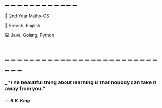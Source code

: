 # \_ \_ \_ \_ \_ \_ \_ \_ \_ \_ \_ \_

📓 2nd Year Maths-CS

🎤 French, English

💻 Java, Golang, Python
# \_ \_ \_ \_ \_ \_ \_ \_ \_ \_ \_ \_ \_ \_ \_ \_ \_ \_ \_ \_ \_ \_ \_ \_ \_ \_ \_ \_
### _“The beautiful thing about learning is that nobody can take it away from you.”
#### _― B.B. King_
